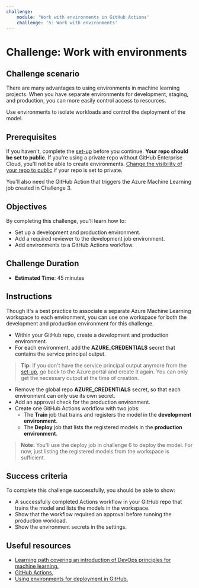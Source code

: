```yaml
---
challenge:
    module: 'Work with environments in GitHub Actions'
    challenge: '5: Work with environments'
---
```


# Challenge: Work with environments

## Challenge scenario

There are many advantages to using environments in machine learning projects. When you have separate environments for development, staging, and production, you can more easily control access to resources. 

Use environments to isolate workloads and control the deployment of the model.

## Prerequisites

If you haven't, complete the [set-up](00-set-up.md) before you continue. **Your repo should be set to public**. If you're using a private repo without GitHub Enterprise Cloud, you'll not be able to create environments. [Change the visibility of your repo to public](https://docs.github.com/repositories/managing-your-repositorys-settings-and-features/managing-repository-settings/setting-repository-visibility) if your repo is set to private.

You'll also need the GitHub Action that triggers the Azure Machine Learning job created in Challenge 3. 

## Objectives

By completing this challenge, you'll learn how to:

- Set up a development and production environment.
- Add a required reviewer to the development job environment.
- Add environments to a GitHub Actions workflow.

## Challenge Duration

- **Estimated Time**: 45 minutes

## Instructions

Though it's a best practice to associate a separate Azure Machine Learning workspace to each environment, you can use one workspace for both the development and production environment for this challenge. 

- Within your GitHub repo, create a development and production environment.
- For each environment, add the **AZURE_CREDENTIALS** secret that contains the service principal output. 

> **Tip:**
> If you don't have the service principal output anymore from the [set-up](00-set-up.md), go back to the Azure portal and create it again. You can only get the necessary output at the time of creation.

- Remove the global repo **AZURE_CREDENTIALS** secret, so that each environment can only use its own secret.
- Add an approval check for the production environment.  
- Create one GitHub Actions workflow with two jobs:
    - The **Train** job that trains and registers the model in the **development environment**. 
    - The **Deploy** job that lists the registered models in the **production environment**.

> **Note:** You'll use the deploy job in challenge 6 to deploy the model. For now, just listing the registered models from the workspace is sufficient.

## Success criteria

To complete this challenge successfully, you should be able to show:

- A successfully completed Actions workflow in your GitHub repo that trains the model and lists the models in the workspace.
- Show that the workflow required an approval before running the production workload.
- Show the environment secrets in the settings.

## Useful resources

- [Learning path covering an introduction of DevOps principles for machine learning.](https://docs.microsoft.com/learn/paths/introduction-machine-learn-operations/)
- [GitHub Actions.](https://docs.github.com/actions/guides)
- [Using environments for deployment in GitHub.](https://docs.github.com/actions/deployment/targeting-different-environments/using-environments-for-deployment)